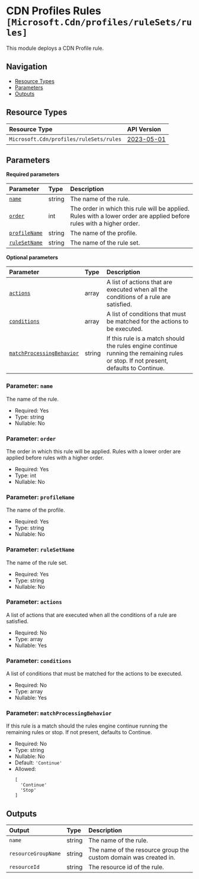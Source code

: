 # CDN Profiles Rules `[Microsoft.Cdn/profiles/ruleSets/rules]`

This module deploys a CDN Profile rule.

## Navigation

- [Resource Types](#Resource-Types)
- [Parameters](#Parameters)
- [Outputs](#Outputs)

## Resource Types

| Resource Type | API Version |
| :-- | :-- |
| `Microsoft.Cdn/profiles/ruleSets/rules` | [2023-05-01](https://learn.microsoft.com/en-us/azure/templates/Microsoft.Cdn/2023-05-01/profiles/ruleSets/rules) |

## Parameters

**Required parameters**

| Parameter | Type | Description |
| :-- | :-- | :-- |
| [`name`](#parameter-name) | string | The name of the rule. |
| [`order`](#parameter-order) | int | The order in which this rule will be applied. Rules with a lower order are applied before rules with a higher order. |
| [`profileName`](#parameter-profilename) | string | The name of the profile. |
| [`ruleSetName`](#parameter-rulesetname) | string | The name of the rule set. |

**Optional parameters**

| Parameter | Type | Description |
| :-- | :-- | :-- |
| [`actions`](#parameter-actions) | array | A list of actions that are executed when all the conditions of a rule are satisfied. |
| [`conditions`](#parameter-conditions) | array | A list of conditions that must be matched for the actions to be executed. |
| [`matchProcessingBehavior`](#parameter-matchprocessingbehavior) | string | If this rule is a match should the rules engine continue running the remaining rules or stop. If not present, defaults to Continue. |

### Parameter: `name`

The name of the rule.

- Required: Yes
- Type: string
- Nullable: No

### Parameter: `order`

The order in which this rule will be applied. Rules with a lower order are applied before rules with a higher order.

- Required: Yes
- Type: int
- Nullable: No

### Parameter: `profileName`

The name of the profile.

- Required: Yes
- Type: string
- Nullable: No

### Parameter: `ruleSetName`

The name of the rule set.

- Required: Yes
- Type: string
- Nullable: No

### Parameter: `actions`

A list of actions that are executed when all the conditions of a rule are satisfied.

- Required: No
- Type: array
- Nullable: Yes

### Parameter: `conditions`

A list of conditions that must be matched for the actions to be executed.

- Required: No
- Type: array
- Nullable: Yes

### Parameter: `matchProcessingBehavior`

If this rule is a match should the rules engine continue running the remaining rules or stop. If not present, defaults to Continue.

- Required: No
- Type: string
- Nullable: No
- Default: `'Continue'`
- Allowed:
  ```Bicep
  [
    'Continue'
    'Stop'
  ]
  ```

## Outputs

| Output | Type | Description |
| :-- | :-- | :-- |
| `name` | string | The name of the rule. |
| `resourceGroupName` | string | The name of the resource group the custom domain was created in. |
| `resourceId` | string | The resource id of the rule. |
